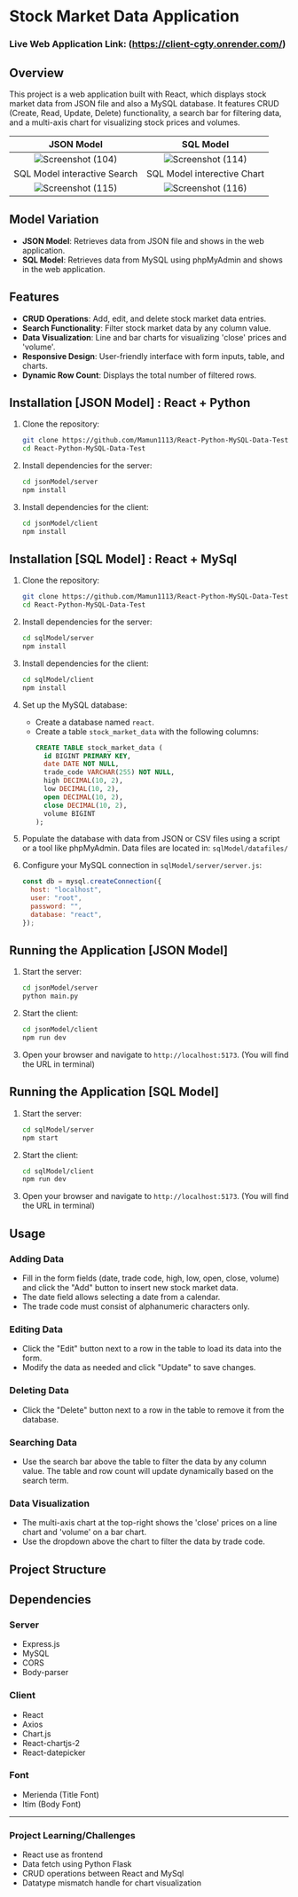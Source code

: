 # Stock Market Data Application
### Live Web Application Link: (https://client-cgty.onrender.com/)
## Overview

This project is a web application built with React, which displays stock market data from JSON file and also a MySQL database. It features CRUD (Create, Read, Update, Delete) functionality, a search bar for filtering data, and a multi-axis chart for visualizing stock prices and volumes.

JSON Model             |  SQL Model
:-------------------------:|:-------------------------:
![Screenshot (104)](https://github.com/Mamun1113/React-Python-MySQL-Data-Test/assets/66373332/36a47976-6a4a-4374-813f-6f0c4da4ec3b)  |  ![Screenshot (114)](https://github.com/Mamun1113/React-Python-MySQL-Data-Test/assets/66373332/a9b14302-6b0b-4aa6-a725-42a72ac8ca55)
SQL Model interactive Search             |  SQL Model interective Chart
![Screenshot (115)](https://github.com/Mamun1113/React-Python-MySQL-Data-Test/assets/66373332/b2d819d6-a239-4b9f-9ae8-9dce74a4f3bf)  |  ![Screenshot (116)](https://github.com/Mamun1113/React-Python-MySQL-Data-Test/assets/66373332/b9b2b594-4177-4298-8615-c33a9de6c83a)

## Model Variation

- **JSON Model**: Retrieves data from JSON file and shows in the web application.
- **SQL Model**: Retrieves data from MySQL using phpMyAdmin and shows in the web application.

## Features

- **CRUD Operations**: Add, edit, and delete stock market data entries.
- **Search Functionality**: Filter stock market data by any column value.
- **Data Visualization**: Line and bar charts for visualizing 'close' prices and 'volume'.
- **Responsive Design**: User-friendly interface with form inputs, table, and charts.
- **Dynamic Row Count**: Displays the total number of filtered rows.

## Installation [JSON Model] : React + Python

1. Clone the repository:

   ```bash
   git clone https://github.com/Mamun1113/React-Python-MySQL-Data-Test.git
   cd React-Python-MySQL-Data-Test
   ```

2. Install dependencies for the server:

   ```bash
   cd jsonModel/server
   npm install
   ```

3. Install dependencies for the client:
   ```bash
   cd jsonModel/client
   npm install
   ```

## Installation [SQL Model] : React + MySql

1. Clone the repository:

   ```bash
   git clone https://github.com/Mamun1113/React-Python-MySQL-Data-Test.git
   cd React-Python-MySQL-Data-Test
   ```

2. Install dependencies for the server:

   ```bash
   cd sqlModel/server
   npm install
   ```

3. Install dependencies for the client:

   ```bash
   cd sqlModel/client
   npm install
   ```

4. Set up the MySQL database:

   - Create a database named `react`.
   - Create a table `stock_market_data` with the following columns:
     ```sql
     CREATE TABLE stock_market_data (
       id BIGINT PRIMARY KEY,
       date DATE NOT NULL,
       trade_code VARCHAR(255) NOT NULL,
       high DECIMAL(10, 2),
       low DECIMAL(10, 2),
       open DECIMAL(10, 2),
       close DECIMAL(10, 2),
       volume BIGINT
     );
     ```

5. Populate the database with data from JSON or CSV files using a script or a tool like phpMyAdmin.
   Data files are located in: `sqlModel/datafiles/`

6. Configure your MySQL connection in `sqlModel/server/server.js`:
   ```javascript
   const db = mysql.createConnection({
     host: "localhost",
     user: "root",
     password: "",
     database: "react",
   });
   ```

## Running the Application [JSON Model]

1. Start the server:

   ```bash
   cd jsonModel/server
   python main.py
   ```

2. Start the client:

   ```bash
   cd jsonModel/client
   npm run dev
   ```

3. Open your browser and navigate to `http://localhost:5173`.
   (You will find the URL in terminal)

## Running the Application [SQL Model]

1. Start the server:

   ```bash
   cd sqlModel/server
   npm start
   ```

2. Start the client:

   ```bash
   cd sqlModel/client
   npm run dev
   ```

3. Open your browser and navigate to `http://localhost:5173`.
   (You will find the URL in terminal)

## Usage

### Adding Data

- Fill in the form fields (date, trade code, high, low, open, close, volume) and click the "Add" button to insert new stock market data.
- The date field allows selecting a date from a calendar.
- The trade code must consist of alphanumeric characters only.

### Editing Data

- Click the "Edit" button next to a row in the table to load its data into the form.
- Modify the data as needed and click "Update" to save changes.

### Deleting Data

- Click the "Delete" button next to a row in the table to remove it from the database.

### Searching Data

- Use the search bar above the table to filter the data by any column value. The table and row count will update dynamically based on the search term.

### Data Visualization

- The multi-axis chart at the top-right shows the 'close' prices on a line chart and 'volume' on a bar chart.
- Use the dropdown above the chart to filter the data by trade code.

## Project Structure

## Dependencies

### Server

- Express.js
- MySQL
- CORS
- Body-parser

### Client

- React
- Axios
- Chart.js
- React-chartjs-2
- React-datepicker

### Font

- Merienda (Title Font)
- Itim (Body Font)

------------------------------------

### Project Learning/Challenges

- React use as frontend
- Data fetch using Python Flask
- CRUD operations between React and MySql
- Datatype mismatch handle for chart visualization

